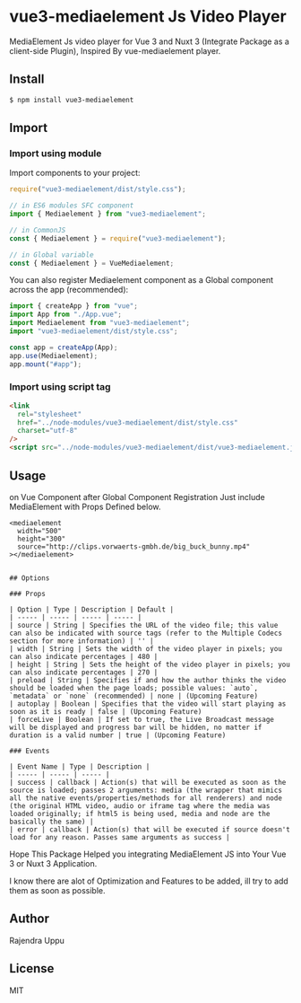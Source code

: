 # vue3-mediaelement Js Video Player

MediaElement Js video player for Vue 3 and Nuxt 3 (Integrate Package as a client-side Plugin), Inspired By vue-mediaelement player.

## Install

```bash
$ npm install vue3-mediaelement
```

## Import

### Import using module

Import components to your project:

```js
require("vue3-mediaelement/dist/style.css");

// in ES6 modules SFC component
import { Mediaelement } from "vue3-mediaelement";

// in CommonJS
const { Mediaelement } = require("vue3-mediaelement");

// in Global variable
const { Mediaelement } = VueMediaelement;
```

You can also register Mediaelement component as a Global component across the app (recommended):

```js
import { createApp } from "vue";
import App from "./App.vue";
import Mediaelement from "vue3-mediaelement";
import "vue3-mediaelement/dist/style.css";

const app = createApp(App);
app.use(Mediaelement);
app.mount("#app");
```

### Import using script tag

```html
<link
  rel="stylesheet"
  href="../node-modules/vue3-mediaelement/dist/style.css"
  charset="utf-8"
/>
<script src="../node-modules/vue3-mediaelement/dist/vue3-mediaelement.js"></script>
```

## Usage

on Vue Component after Global Component Registration Just include MediaElement with Props Defined below.

```vue
<mediaelement
  width="500"
  height="300"
  source="http://clips.vorwaerts-gmbh.de/big_buck_bunny.mp4"
></mediaelement>
```

```

## Options

### Props

| Option | Type | Description | Default |
| ----- | ----- | ----- | ----- |
| source | String | Specifies the URL of the video file; this value can also be indicated with source tags (refer to the Multiple Codecs section for more information) | '' |
| width | String | Sets the width of the video player in pixels; you can also indicate percentages | 480 |
| height | String | Sets the height of the video player in pixels; you can also indicate percentages | 270 |
| preload | String | Specifies if and how the author thinks the video should be loaded when the page loads; possible values: `auto`, `metadata` or `none` (recommended) | none | (Upcoming Feature)
| autoplay | Boolean | Specifies that the video will start playing as soon as it is ready | false | (Upcoming Feature)
| forceLive | Boolean | If set to true, the Live Broadcast message will be displayed and progress bar will be hidden, no matter if duration is a valid number | true | (Upcoming Feature)

### Events

| Event Name | Type | Description |
| ----- | ----- | ----- |
| success | callback | Action(s) that will be executed as soon as the source is loaded; passes 2 arguments: media (the wrapper that mimics all the native events/properties/methods for all renderers) and node (the original HTML video, audio or iframe tag where the media was loaded originally; if html5 is being used, media and node are the basically the same) |
| error | callback | Action(s) that will be executed if source doesn't load for any reason. Passes same arguments as success |
```

Hope This Package Helped you integrating MediaElement JS into Your Vue 3 or Nuxt 3 Application.

I know there are alot of Optimization and Features to be added, ill try to add them as soon as possible.

## Author

Rajendra Uppu

## License

MIT
